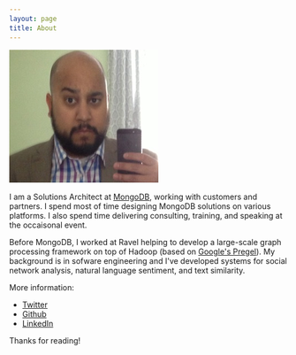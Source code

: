 ```yaml
---
layout: page
title: About
---
```


![](/assets/sandeep.jpg)

I am a Solutions Architect at [MongoDB](http://www.mongodb.com), working with customers and partners. I spend most of time designing MongoDB solutions on various platforms. I also spend time delivering consulting, training, and speaking at the occaisonal event.

Before MongoDB, I worked at Ravel helping to develop a large-scale graph processing framework on top of Hadoop (based on [Google's Pregel](http://dl.acm.org/citation.cfm?id=1807184)). My background is in sofware engineering and I've developed systems for social network analysis, natural language sentiment, and text similarity.

More information:

* [Twitter](https://twitter.com/crcsmnky)
* [Github](https://github.com/crcsmmky)
* [LinkedIn](http://www.linkedin.com/in/sandeepparikh/)

Thanks for reading!
